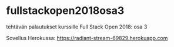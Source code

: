 # fullstackopen2018osa3
tehtävän palautukset kurssille Full Stack Open 2018: osa 3

Sovellus Herokussa:
https://radiant-stream-69829.herokuapp.com


